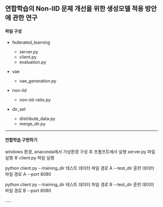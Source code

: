 ## 연합학습의 Non-IID 문제 개선을 위한 생성모델 적용 방안에 관한 연구


#### 파일 구성
+ federated_learning
    - server.py
    - client.py
    - evaluation.py

+ vae
    - vae_generation.py

+ non-iid
    -  non-iid-ratio.py

+ dir_set
    - distribute_data.py 
    - merge_dir.py


------------------------------------------------


#### 연합학습 구현하기

windows 환경, anaconda에서 가상환경 구성 후 프롬프트에서 실행
server.py 파일 실행 후 client.py 파일 실행


python client.py --training_dir 테스트 데이터 파일 경로 A --test_dir  훈련 데이터 파일 경로 A --port 8080

python client.py --training_dir 테스트 데이터 파일 경로 B --test_dir  훈련 데이터 파일 경로 B --port 8080

.....


